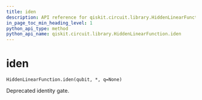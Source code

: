 ```yaml
---
title: iden
description: API reference for qiskit.circuit.library.HiddenLinearFunction.iden
in_page_toc_min_heading_level: 1
python_api_type: method
python_api_name: qiskit.circuit.library.HiddenLinearFunction.iden
---
```


# iden

<span id="qiskit.circuit.library.HiddenLinearFunction.iden" />

`HiddenLinearFunction.iden(qubit, *, q=None)`

Deprecated identity gate.

